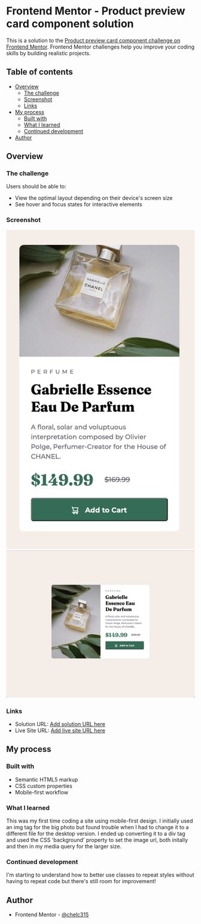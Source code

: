 # Frontend Mentor - Product preview card component solution

This is a solution to the [Product preview card component challenge on Frontend Mentor](https://www.frontendmentor.io/challenges/product-preview-card-component-GO7UmttRfa). Frontend Mentor challenges help you improve your coding skills by building realistic projects. 

## Table of contents

- [Overview](#overview)
  - [The challenge](#the-challenge)
  - [Screenshot](#screenshot)
  - [Links](#links)
- [My process](#my-process)
  - [Built with](#built-with)
  - [What I learned](#what-i-learned)
  - [Continued development](#continued-development)
- [Author](#author)

## Overview

### The challenge

Users should be able to:

- View the optimal layout depending on their device's screen size
- See hover and focus states for interactive elements

### Screenshot

![](./screenshots/Mobile.png)
![](./screenshots/Desktop.png)

### Links

- Solution URL: [Add solution URL here](https://your-solution-url.com)
- Live Site URL: [Add live site URL here](https://your-live-site-url.com)

## My process

### Built with

- Semantic HTML5 markup
- CSS custom properties
- Mobile-first workflow

### What I learned

This was my first time coding a site using mobile-first design. I initially used an img tag for the big photo but found trouble when I had to change it to a different file for the desktop version. I ended up converting it to a div tag and used the CSS 'background' property to set the image url, both initally and then in my media query for the larger size.

### Continued development

I'm starting to understand how to better use classes to repeat styles without having to repeat code but there's still room for improvement!

## Author

- Frontend Mentor - [@chelc315](https://www.frontendmentor.io/profile/chelc315)